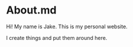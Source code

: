 # About.md

Hi! My name is Jake. This is my personal website.

I create things and put them around here.